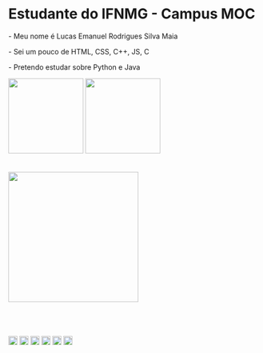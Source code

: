<h1> Estudante do IFNMG - Campus MOC</h1>
<p> - Meu nome é Lucas Emanuel Rodrigues Silva Maia </p>
<p> - Sei um pouco de HTML, CSS, C++, JS, C </p>
<p> - Pretendo estudar sobre Python e Java </p>
 <div>
  <img height="150em" src="https://github-readme-stats.vercel.app/api?username=Lucas-Emanuel-360&show_icons=true&theme=dracula&include_all_commits=true&count_private=true"/>
  <img height="150em" src="https://github-readme-stats.vercel.app/api/top-langs/?username=Lucas-Emanuel-360&layout=compact&langs_count=7&theme=dracula"/>
</div>
<br>
<br>
<div class="gif"> <img align="center" height="260em" src="https://c.tenor.com/OnI4rZbF3DYAAAAC/kiyotaka-ayanokoji-you-zitsu.gif" </img>
<br>
<br>
<br>
<br>
<br>
<footer>
<div>

<img height="18cm" src="https://img.shields.io/badge/C%2B%2B-00599C?style=for-the-badge&logo=c%2B%2B&logoColor=white">
<img height="18cm" src="https://img.shields.io/badge/C%23-239120?style=for-the-badge&logo=c-sharp&logoColor=white">
<img height="18cm" src="https://img.shields.io/badge/Unity-100000?style=for-the-badge&logo=unity&logoColor=white">
<img height="18cm" src="https://img.shields.io/badge/HTML5-E34F26?style=for-the-badge&logo=html5&logoColor=white">
<img height="18cm" src="https://img.shields.io/badge/CSS-239120?&style=for-the-badge&logo=css3&logoColor=white">
<img height="18cm" src="https://img.shields.io/badge/JavaScript-F7DF1E?style=for-the-badge&logo=javascript&logoColor=black">

</div>
</footer>

